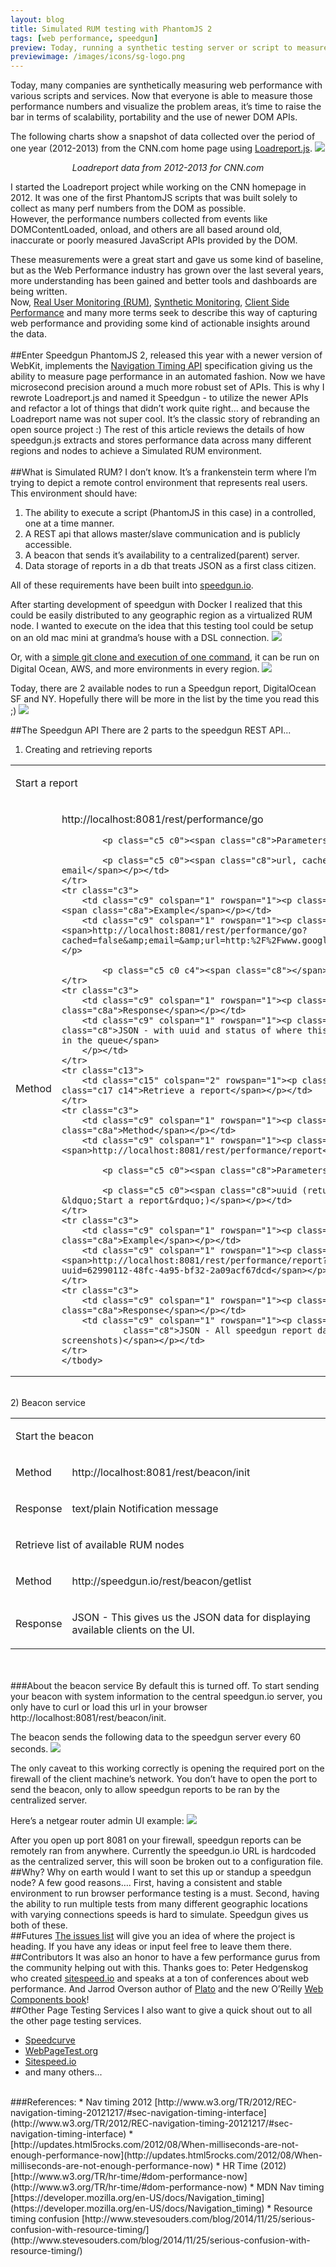 ```yaml
---
layout: blog
title: Simulated RUM testing with PhantomJS 2
tags: [web performance, speedgun]
preview: Today, running a synthetic testing server or script to measure web performance is a great entry point into the world of automated web page testing. But what if we could take this a step further?
previewimage: /images/icons/sg-logo.png
---
```


Today, many companies are synthetically measuring web performance with various scripts and services. Now that everyone is able to measure those performance numbers and visualize the problem areas, it’s time to raise the bar in terms of scalability, portability and the use of newer DOM APIs.

The following charts show a snapshot of data collected over the period of one year (2012-2013) from the CNN.com home page using [Loadreport.js](https://github.com/wesleyhales/loadreport).
[<img style="max-width:90%" src="/images/posts/2015-15-24/image05.png"/>](https://speakerdeck.com/wesleyhales/a-baseline-for-web-performance-with-phantomjs)
<div style="width:100%;text-align:center;font-style:italic;">Loadreport data from 2012-2013 for CNN.com</div>

I started the Loadreport project while working on the CNN homepage in 2012. It was one of the first PhantomJS scripts that was built solely to collect as many perf numbers from the DOM as possible.   
However, the performance numbers collected from events like DOMContentLoaded, onload, and others are all based around old, inaccurate or poorly measured JavaScript APIs provided by the DOM.  

These measurements were a great start and gave us some kind of baseline, but as the Web Performance industry has grown over the last several years, more understanding has been gained and better tools and dashboards are being written.  
Now, [Real User Monitoring (RUM)](http://en.wikipedia.org/wiki/Real_user_monitoring), [Synthetic Monitoring](http://en.wikipedia.org/wiki/Synthetic_monitoring), [Client Side Performance](https://www.google.com/search?q=client+side+performance&oq=client+side+performance&aqs=chrome..69i57j0l5.347j0j7&sourceid=chrome&es_sm=91&ie=UTF-8) and many more terms seek to describe this way of capturing web performance and providing some kind of actionable insights around the data.  
<br/>
##Enter Speedgun
PhantomJS 2, released this year with a newer version of WebKit, implements the [Navigation Timing API](http://www.w3.org/TR/2012/REC-navigation-timing-20121217/#sec-navigation-timing-interface) specification giving us the ability to measure page performance in an automated fashion. Now we have microsecond precision around a much more robust set of APIs. This is why I rewrote Loadreport.js and named it Speedgun - to utilize the newer APIs and refactor a lot of things that didn’t work quite right… and because the Loadreport name was not super cool. It’s the classic story of rebranding an open source project :)
The rest of this article reviews the details of how speedgun.js extracts and stores performance data across many different regions and nodes to achieve a Simulated RUM environment.  
<br/>
##What is Simulated RUM?
I don’t know. It’s a frankenstein term where I’m trying to depict a remote control environment that represents real users. This environment should have:

1. The ability to execute a script (PhantomJS in this case) in a controlled, one at a time manner.
2. A REST api that allows master/slave communication and is publicly accessible.
3. A beacon that sends it’s availability to a centralized(parent) server.
4. Data storage of reports in a db that treats JSON as a first class citizen.

All of these requirements have been built into [speedgun.io](http://speedgun.io).

After starting development of speedgun with Docker I realized that this could be easily distributed to any geographic region as a virtualized RUM node. I wanted to execute on the idea that this testing tool could be setup on an old mac mini at grandma’s house with a DSL connection. 
<img style="max-width:90%" src="/images/posts/2015-15-24/image00.png"/>

Or, with a [simple git clone and execution of one command](https://github.com/wesleyhales/speedgun/blob/master/server/README.md), it can be run on Digital Ocean, AWS, and more environments in every region. 
<img style="max-width:90%" src="/images/posts/2015-15-24/image01.png"/>

Today, there are 2 available nodes to run a Speedgun report, DigitalOcean SF and NY. Hopefully there will be more in the list by the time you read this ;)
[<img style="max-width:90%" src="/images/posts/2015-15-24/image04.png"/>](http://speedgun.io)

##The Speedgun API
There are 2 parts to the speedgun REST API...

1) Creating and retrieving reports
<table cellpadding="0" cellspacing="0" class="table">
    <tbody>
    <tr class="c13">
        <td class="c15" colspan="2" rowspan="1"><p class="c2"><span class="c17 c14">Start a report</span></p></td>
    </tr>
    <tr class="c3">
        <td class="c9" colspan="1" rowspan="1"><p class="c2"><span class="c8a">Method</span></p></td>
        <td class="c9" colspan="1" rowspan="1"><p class="c2"><span>http://localhost:8081/rest/performance/go</span></p>

            

            <p class="c5 c0"><span class="c8">Parameters:</span></p>

            <p class="c5 c0"><span class="c8">url, cached, email</span></p></td>
    </tr>
    <tr class="c3">
        <td class="c9" colspan="1" rowspan="1"><p class="c5 c0"><span class="c8a">Example</span></p></td>
        <td class="c9" colspan="1" rowspan="1"><p class="c5 c0"><span>http://localhost:8081/rest/performance/go?cached=false&amp;email=&amp;url=http:%2F%2Fwww.google.com</span></p>

            <p class="c5 c0 c4"><span class="c8"></span></p></td>
    </tr> 
    <tr class="c3">
        <td class="c9" colspan="1" rowspan="1"><p class="c2"><span class="c8a">Response</span></p></td>
        <td class="c9" colspan="1" rowspan="1"><p class="c2"><span class="c8">JSON - with uuid and status of where this report is in the queue</span>
        </p></td>
    </tr>
    <tr class="c13">
        <td class="c15" colspan="2" rowspan="1"><p class="c2"><span class="c17 c14">Retrieve a report</span></p></td>
    </tr>
    <tr class="c3">
        <td class="c9" colspan="1" rowspan="1"><p class="c2"><span class="c8a">Method</span></p></td>
        <td class="c9" colspan="1" rowspan="1"><p class="c5 c0"><span>http://localhost:8081/rest/performance/report</span></p>

            <p class="c5 c0"><span class="c8">Parameters</span></p>

            <p class="c5 c0"><span class="c8">uuid (returned from &ldquo;Start a report&rdquo;)</span></p></td>
    </tr>
    <tr class="c3">
        <td class="c9" colspan="1" rowspan="1"><p class="c2"><span class="c8a">Example</span></p></td>
        <td class="c9" colspan="1" rowspan="1"><p class="c2"><span>http://localhost:8081/rest/performance/report?uuid=62990112-48fc-4a95-bf32-2a09acf67dcd</span></p></td>
    </tr>
    <tr class="c3">
        <td class="c9" colspan="1" rowspan="1"><p class="c2"><span class="c8a">Response</span></p></td>
        <td class="c9" colspan="1" rowspan="1"><p class="c2"><span
                class="c8">JSON - All speedgun report data (except screenshots)</span></p></td>
    </tr>
    </tbody>
</table>

<br/>
2) Beacon service
<table cellpadding="0" cellspacing="0" class="table">
    <tbody>
    <tr class="c13">
        <td class="c15" colspan="2" rowspan="1"><p class="c2"><span class="c14 c17">Start the beacon</span></p></td>
    </tr>
    <tr class="c3">
        <td class="c9" colspan="1" rowspan="1"><p class="c2 c10"><span class="c8a">Method</span></p></td>
        <td class="c9" colspan="1" rowspan="1"><p class="c0 c5"><span class="c8">http://localhost:8081/rest/beacon/init</span></p>
        </td>
    </tr>
    <tr class="c3">
        <td class="c9" colspan="1" rowspan="1"><p class="c2 c10"><span class="c8a">Response</span></p></td>
        <td class="c9" colspan="1" rowspan="1"><p class="c5 c0"><span class="c8">text/plain Notification message</span></p></td>
    </tr>
    <tr class="c13">
        <td class="c15" colspan="2" rowspan="1"><p class="c2"><span class="c17 c14">Retrieve list of available RUM nodes</span></p>
        </td>
    </tr>
    <tr class="c3">
        <td class="c9" colspan="1" rowspan="1"><p class="c2"><span class="c8a">Method</span></p></td>
        <td class="c9" colspan="1" rowspan="1"><p class="c5 c0"><span>http://speedgun.io/rest/beacon/</span><span
                class="c8">getlist</span></p></td>
    </tr>
    <tr class="c3">
        <td class="c9" colspan="1" rowspan="1"><p class="c2"><span class="c8a">Response</span></p></td>
        <td class="c9" colspan="1" rowspan="1"><p class="c2"><span class="c8">JSON - This gives us the JSON data for displaying available clients on the UI.</span>
        </p></td>
    </tr>
    </tbody>
</table>
<br/><br/>
###About the beacon service
By default this is turned off. To start sending your beacon with system information to the central speedgun.io server, you only have to curl or load this url in your browser http://localhost:8081/rest/beacon/init.

The beacon sends the following data to the speedgun server every 60 seconds.
<img style="max-width:90%" src="/images/posts/2015-15-24/image03.png"/>

The only caveat to this working correctly is opening the required port on the firewall of the client machine’s network. You don’t have to open the port to send the beacon, only to allow speedgun reports to be ran by the centralized server.

Here’s a netgear router admin UI example:
<img style="max-width:90%" src="/images/posts/2015-15-24/image02.png"/>

After you open up port 8081 on your firewall, speedgun reports can be remotely ran from anywhere. Currently the speedgun.io URL is hardcoded as the centralized server, this will soon be broken out to a configuration file.
<br/>
##Why?
Why on earth would I want to set this up or standup a speedgun node? A few good reasons…. First, having a consistent and stable environment to run browser performance testing is a must. Second, having the ability to run multiple tests from many different geographic locations with varying connections speeds is hard to simulate.
Speedgun gives us both of these.
<br/>
##Futures
[The issues list](https://github.com/wesleyhales/speedgun/issues) will give you an idea of where the project is heading. If you have any ideas or input feel free to leave them there.
<br/>
##Contributors
It was also an honor to have a few performance gurus from the community helping out with this. Thanks goes to:
Peter Hedgenskog who created [sitespeed.io](http://www.sitespeed.io/) and speaks at a ton of conferences about web performance. And Jarrod Overson author of [Plato](http://jsoverson.github.io/plato/examples/jquery/) and the new O’Reilly [Web Components book](http://www.amazon.com/Developing-Web-Components-jQuery-Polymer/dp/1491949023)!
<br/>
##Other Page Testing Services
I also want to give a quick shout out to all the other page testing services. 

* [Speedcurve](https://speedcurve.com/)
* [WebPageTest.org](http://www.webpagetest.org/) 
* [Sitespeed.io](http://www.sitespeed.io/)
* and many others...
<br/>
###References:
* Nav timing 2012 [http://www.w3.org/TR/2012/REC-navigation-timing-20121217/#sec-navigation-timing-interface](http://www.w3.org/TR/2012/REC-navigation-timing-20121217/#sec-navigation-timing-interface)
* [http://updates.html5rocks.com/2012/08/When-milliseconds-are-not-enough-performance-now](http://updates.html5rocks.com/2012/08/When-milliseconds-are-not-enough-performance-now)
* HR Time (2012) [http://www.w3.org/TR/hr-time/#dom-performance-now](http://www.w3.org/TR/hr-time/#dom-performance-now)
* MDN Nav timing [https://developer.mozilla.org/en-US/docs/Navigation_timing](https://developer.mozilla.org/en-US/docs/Navigation_timing)
* Resource timing confusion [http://www.stevesouders.com/blog/2014/11/25/serious-confusion-with-resource-timing/](http://www.stevesouders.com/blog/2014/11/25/serious-confusion-with-resource-timing/)

<br/>
<br/>